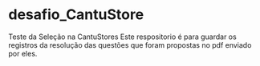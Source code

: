 # desafio_CantuStore
Teste da Seleção na CantuStores
Este respositorio é para guardar os registros da resolução das questões que foram propostas no pdf enviado por eles. 
